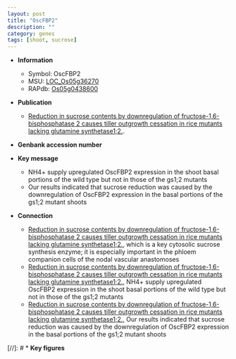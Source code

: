 ```yaml
---
layout: post
title: "OscFBP2"
description: ""
category: genes
tags: [shoot, sucrose]
---
```


* **Information**  
    + Symbol: OscFBP2  
    + MSU: [LOC_Os05g36270](http://rice.plantbiology.msu.edu/cgi-bin/ORF_infopage.cgi?orf=LOC_Os05g36270)  
    + RAPdb: [Os05g0438600](http://rapdb.dna.affrc.go.jp/viewer/gbrowse_details/irgsp1?name=Os05g0438600)  

* **Publication**  
    + [Reduction in sucrose contents by downregulation of fructose-1,6-bisphosphatase 2 causes tiller outgrowth cessation in rice mutants lacking glutamine synthetase1;2.](N+Y).

* **Genbank accession number**  

* **Key message**  
    + NH4+ supply upregulated OscFBP2 expression in the shoot basal portions of the wild type but not in those of the gs1;2 mutants
    + Our results indicated that sucrose reduction was caused by the downregulation of OscFBP2 expression in the basal portions of the gs1;2 mutant shoots

* **Connection**  
    + [Reduction in sucrose contents by downregulation of fructose-1,6-bisphosphatase 2 causes tiller outgrowth cessation in rice mutants lacking glutamine synthetase1;2.](OscFBP2), which is a key cytosolic sucrose synthesis enzyme; it is especially important in the phloem companion cells of the nodal vascular anastomoses
    + [Reduction in sucrose contents by downregulation of fructose-1,6-bisphosphatase 2 causes tiller outgrowth cessation in rice mutants lacking glutamine synthetase1;2.](http://www.ncbi.nlm.nih.gov/pubmed?term=Reduction+in+sucrose+contents+by+downregulation+of+fructose-1,6-bisphosphatase+2+causes+tiller+outgrowth+cessation+in+rice+mutants+lacking+glutamine+synthetase1;2.%5BTitle%5D),  NH4+ supply upregulated OscFBP2 expression in the shoot basal portions of the wild type but not in those of the gs1;2 mutants
    + [Reduction in sucrose contents by downregulation of fructose-1,6-bisphosphatase 2 causes tiller outgrowth cessation in rice mutants lacking glutamine synthetase1;2.](http://www.ncbi.nlm.nih.gov/pubmed?term=Reduction+in+sucrose+contents+by+downregulation+of+fructose-1,6-bisphosphatase+2+causes+tiller+outgrowth+cessation+in+rice+mutants+lacking+glutamine+synthetase1;2.%5BTitle%5D),  Our results indicated that sucrose reduction was caused by the downregulation of OscFBP2 expression in the basal portions of the gs1;2 mutant shoots

[//]: # * **Key figures**  


